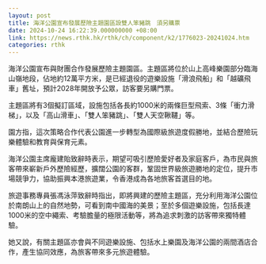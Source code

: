 ```yaml
---
layout: post
title: 海洋公園宣布發展歷險主題園區設雙人笨豬跳　須另購票
date: 2024-10-24 16:22:39.000000000 +08:00
link: https://news.rthk.hk/rthk/ch/component/k2/1776023-20241024.htm
categories: rthk
---
```


海洋公園宣布與財團合作發展歷險主題園區。主題區將位於山上高峰樂園部分臨海山嶺地段，佔地約12萬平方米，是已經退役的遊樂設施「滑浪飛船」和「越礦飛車」舊址，預計2028年開放予公眾，訪客要另購門票。

主題區將有3個擬訂區域，設施包括各長約1000米的兩條巨型飛索、3條「衝力滑梯」，以及「高山滑車」、「雙人笨豬跳」、「雙人天空鞦韆」等。

園方指，這次策略合作代表公園進一步轉型為國際級旅遊度假勝地，並結合歷險玩樂體驗和教育與保育元素。

海洋公園主席龐建貽致辭時表示，期望可吸引歷險愛好者及家庭客戶，為市民與旅客帶來嶄新戶外歷險經歷，擴闊公園的客群，鞏固世界級旅遊勝地的定位，提升市場競爭力，協助振興本港旅遊業，令香港成為各地旅客首選目的地。

旅遊事務專員張馮泳萍致辭時指出，即將興建的歷險主題區，充分利用海洋公園位於南朗山上的自然地勢，可看到南中國海的美景；至於多個遊樂設施，包括長達1000米的空中繩索、考驗膽量的極限活動等，將為追求刺激的訪客帶來獨特體驗。

她又說，有關主題區亦會與不同遊樂設施、包括水上樂園及海洋公園的兩間酒店合作，產生協同效應，為旅客帶來多元旅遊體驗。
